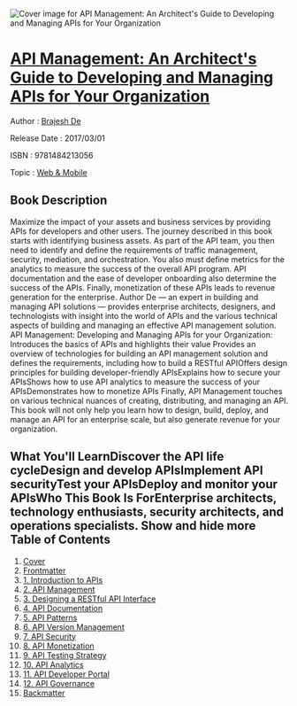 ![Cover image for API Management: An Architect&#39;s Guide to Developing and Managing APIs for Your Organization](https://imgdetail.ebookreading.net/cover/cover/web_mobile/EB9781484213056.jpg)

[API Management: An Architect&#39;s Guide to Developing and Managing APIs for Your Organization](https://ebookreading.net/view/book/API+Management%3A+An+Architect%26%2339%3Bs+Guide+to+Developing+and+Managing+APIs+for+Your+Organization-EB9781484213056_1.html "API Management: An Architect&#39;s Guide to Developing and Managing APIs for Your Organization")
====================================================================================================================

Author : [Brajesh De](https://ebookreading.net/search/author/Brajesh+De)

Release Date : 2017/03/01

ISBN : 9781484213056

Topic : [Web & Mobile](https://ebookreading.net/search/category/web-mobile)

Book Description
-----------------

 Maximize the impact of your assets and business services by providing APIs for developers and other users. The journey described in this book starts with identifying business assets. As part of the API team, you then need to identify and define the requirements of traffic management, security, mediation, and orchestration. You also must define metrics for the analytics to measure the success of the overall API program. API documentation and the ease of developer onboarding also determine the success of the APIs. Finally, monetization of these APIs leads to revenue generation for the enterprise.
Author De — an expert in building and managing API solutions — provides enterprise architects, designers, and technologists with insight into the world of APIs and the various technical aspects of building and managing an effective API management solution. API Management: Developing and Managing APIs for your Organization: 
Introduces the basics of APIs and highlights their value Provides an overview of technologies for building an API management solution and defines the requirements, including how to build a RESTful APIOffers design principles for building developer-friendly APIsExplains how to secure your APIsShows how to use API analytics to measure the success of your APIsDemonstrates how to monetize APIs Finally, API Management touches on various technical nuances of creating, distributing, and managing an API. This book will not only help you learn how to design, build, deploy, and manage an API for an enterprise scale, but also generate revenue for your organization.

What You'll LearnDiscover the API life cycleDesign and develop APIsImplement API securityTest your APIsDeploy and monitor your APIsWho This Book Is ForEnterprise architects, technology enthusiasts, security architects, and operations specialists.
        Show and hide more                
Table of Contents
-----------------

1. [Cover](https://ebookreading.net/view/book/API+Management%3A+An+Architect%26%2339%3Bs+Guide+to+Developing+and+Managing+APIs+for+Your+Organization-EB9781484213056_1.html)
1. [Frontmatter](https://ebookreading.net/view/book/API+Management%3A+An+Architect%26%2339%3Bs+Guide+to+Developing+and+Managing+APIs+for+Your+Organization-EB9781484213056_2.html)
1. [1. Introduction to APIs](https://ebookreading.net/view/book/API+Management%3A+An+Architect%26%2339%3Bs+Guide+to+Developing+and+Managing+APIs+for+Your+Organization-EB9781484213056_3.html)
1. [2. API Management](https://ebookreading.net/view/book/API+Management%3A+An+Architect%26%2339%3Bs+Guide+to+Developing+and+Managing+APIs+for+Your+Organization-EB9781484213056_4.html)
1. [3. Designing a RESTful API Interface](https://ebookreading.net/view/book/API+Management%3A+An+Architect%26%2339%3Bs+Guide+to+Developing+and+Managing+APIs+for+Your+Organization-EB9781484213056_5.html)
1. [4. API Documentation](https://ebookreading.net/view/book/API+Management%3A+An+Architect%26%2339%3Bs+Guide+to+Developing+and+Managing+APIs+for+Your+Organization-EB9781484213056_6.html)
1. [5. API Patterns](https://ebookreading.net/view/book/API+Management%3A+An+Architect%26%2339%3Bs+Guide+to+Developing+and+Managing+APIs+for+Your+Organization-EB9781484213056_7.html)
1. [6. API Version Management](https://ebookreading.net/view/book/API+Management%3A+An+Architect%26%2339%3Bs+Guide+to+Developing+and+Managing+APIs+for+Your+Organization-EB9781484213056_8.html)
1. [7. API Security](https://ebookreading.net/view/book/API+Management%3A+An+Architect%26%2339%3Bs+Guide+to+Developing+and+Managing+APIs+for+Your+Organization-EB9781484213056_9.html)
1. [8. API Monetization](https://ebookreading.net/view/book/API+Management%3A+An+Architect%26%2339%3Bs+Guide+to+Developing+and+Managing+APIs+for+Your+Organization-EB9781484213056_10.html)
1. [9. API Testing Strategy](https://ebookreading.net/view/book/API+Management%3A+An+Architect%26%2339%3Bs+Guide+to+Developing+and+Managing+APIs+for+Your+Organization-EB9781484213056_11.html)
1. [10. API Analytics](https://ebookreading.net/view/book/API+Management%3A+An+Architect%26%2339%3Bs+Guide+to+Developing+and+Managing+APIs+for+Your+Organization-EB9781484213056_12.html)
1. [11. API Developer Portal](https://ebookreading.net/view/book/API+Management%3A+An+Architect%26%2339%3Bs+Guide+to+Developing+and+Managing+APIs+for+Your+Organization-EB9781484213056_13.html)
1. [12. API Governance](https://ebookreading.net/view/book/API+Management%3A+An+Architect%26%2339%3Bs+Guide+to+Developing+and+Managing+APIs+for+Your+Organization-EB9781484213056_14.html)
1. [Backmatter](https://ebookreading.net/view/book/API+Management%3A+An+Architect%26%2339%3Bs+Guide+to+Developing+and+Managing+APIs+for+Your+Organization-EB9781484213056_15.html)
